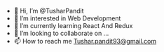 - 👋 Hi, I’m @TusharPandit
- 👀 I’m interested in Web Development
- 🌱 I’m currently learning React And Redux
- 💞️ I’m looking to collaborate on ...
- 📫 How to reach me Tushar.pandit93@gmail.com

<!---
TusharPandit/TusharPandit is a ✨ special ✨ repository because its `README.md` (this file) appears on your GitHub profile.
You can click the Preview link to take a look at your changes.
--->

